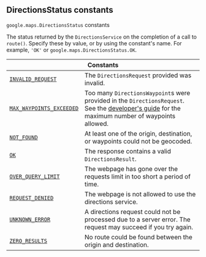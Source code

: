 
<h2 id="DirectionsStatus">DirectionsStatus constants</h2>
<p>
<code><span itemprop="path">google.maps</span>.<span itemprop="name">DirectionsStatus</span></code>
constants
</p>
<p>The status returned by the <code>DirectionsService</code> on the completion of a call to <code>route()</code>. Specify these by value, or by using the constant's name. For example, <code>'OK'</code> or <code>google.maps.DirectionsStatus.OK</code>.</p>
<div class="devsite-table-wrapper"><table class="constants responsive" summary="DirectionsStatus constants">
<thead>
<tr><th colspan="2">Constants</th>
</tr></thead>
<tbody>
<tr id="DirectionsStatus.INVALID_REQUEST">
<td itemprop="property"><code><a class="secret-link" href="#DirectionsStatus.INVALID_REQUEST"><span>INVALID_REQUEST</span></a></code></td>
<td>The <code><span>DirectionsRequest</span></code> provided was invalid.</td>
</tr>
<tr id="DirectionsStatus.MAX_WAYPOINTS_EXCEEDED">
<td itemprop="property"><code><a class="secret-link" href="#DirectionsStatus.MAX_WAYPOINTS_EXCEEDED"><span>MAX_WAYPOINTS_EXCEEDED</span></a></code></td>
<td>Too many <code><span>DirectionsWaypoint</span></code>s were provided in the <code><span>DirectionsRequest</span></code>. See the <a href="https://developers.google.com/maps/documentation/javascript/directions#UsageLimits"> developer's guide</a> for the maximum number of waypoints allowed.</td>
</tr>
<tr id="DirectionsStatus.NOT_FOUND">
<td itemprop="property"><code><a class="secret-link" href="#DirectionsStatus.NOT_FOUND"><span>NOT_FOUND</span></a></code></td>
<td>At least one of the origin, destination, or waypoints could not be geocoded.</td>
</tr>
<tr id="DirectionsStatus.OK">
<td itemprop="property"><code><a class="secret-link" href="#DirectionsStatus.OK"><span>OK</span></a></code></td>
<td>The response contains a valid <code><span>DirectionsResult</span></code>.</td>
</tr>
<tr id="DirectionsStatus.OVER_QUERY_LIMIT">
<td itemprop="property"><code><a class="secret-link" href="#DirectionsStatus.OVER_QUERY_LIMIT"><span>OVER_QUERY_LIMIT</span></a></code></td>
<td>The webpage has gone over the requests limit in too short a period of time.</td>
</tr>
<tr id="DirectionsStatus.REQUEST_DENIED">
<td itemprop="property"><code><a class="secret-link" href="#DirectionsStatus.REQUEST_DENIED"><span>REQUEST_DENIED</span></a></code></td>
<td>The webpage is not allowed to use the directions service.</td>
</tr>
<tr id="DirectionsStatus.UNKNOWN_ERROR">
<td itemprop="property"><code><a class="secret-link" href="#DirectionsStatus.UNKNOWN_ERROR"><span>UNKNOWN_ERROR</span></a></code></td>
<td>A directions request could not be processed due to a server error. The request may succeed if you try again.</td>
</tr>
<tr id="DirectionsStatus.ZERO_RESULTS">
<td itemprop="property"><code><a class="secret-link" href="#DirectionsStatus.ZERO_RESULTS"><span>ZERO_RESULTS</span></a></code></td>
<td>No route could be found between the origin and destination.</td>
</tr>
</tbody>
</table></div>
